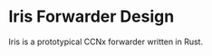 Iris Forwarder Design
=====================

Iris is a prototypical CCNx forwarder written in Rust. 
